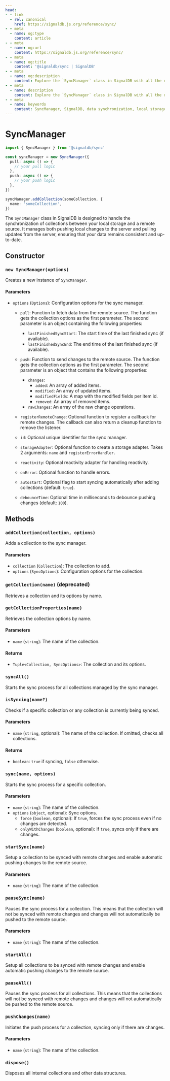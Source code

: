 ```yaml
---
head:
- - link
  - rel: canonical
    href: https://signaldb.js.org/reference/sync/
- - meta
  - name: og:type
    content: article
- - meta
  - name: og:url
    content: https://signaldb.js.org/reference/sync/
- - meta
  - name: og:title
    content: '@signaldb/sync | SignalDB'
- - meta
  - name: og:description
    content: Explore the `SyncManager` class in SignalDB with all the details you need to efficiently manage data synchronization between local storage and remote sources.
- - meta
  - name: description
    content: Explore the `SyncManager` class in SignalDB with all the details you need to efficiently manage data synchronization between local storage and remote sources.
- - meta
  - name: keywords
    content: SyncManager, SignalDB, data synchronization, local storage, remote source, JavaScript, error handling, debouncing, collection management, sync process, reactivity adapter
---
```

# SyncManager

```ts
import { SyncManager } from '@signaldb/sync'

const syncManager = new SyncManager({
  pull: async () => {
    // your pull logic
  },
  push: async () => {
    // your push logic
  },
})

syncManager.addCollection(someCollection, {
  name: 'someCollection',
})
```

The `SyncManager` class in SignalDB is designed to handle the synchronization of collections between your local storage and a remote source. It manages both pushing local changes to the server and pulling updates from the server, ensuring that your data remains consistent and up-to-date.

## Constructor

### `new SyncManager(options)`

Creates a new instance of `SyncManager`.

#### Parameters

- `options` (`Options`): Configuration options for the sync manager.

  - `pull`: Function to fetch data from the remote source. The function gets the collection options as the first parameter. The second parameter is an object containing the following properties:
    - `lastFinishedSyncStart`: The start time of the last finished sync (if available).
    - `lastFinishedSyncEnd`: The end time of the last finished sync (if available).
  - `push`: Function to send changes to the remote source. The function gets the collection options as the first parameter. The second parameter is an object that contains the following properties:
    - `changes`:
      - `added`: An array of added items.
      - `modified`: An array of updated items.
      - `modifiedFields`: A map with the modified fields per item id.
      - `removed`: An array of removed items.
    - `rawChanges`: An array of the raw change operations.

  - `registerRemoteChange`: Optional function to register a callback for remote changes. The callback can also return a cleanup function to remove the listener.
  - `id`: Optional unique identifier for the sync manager.
  - `storageAdapter`: Optional function to create a storage adapter. Takes 2 arguments: `name` and `registerErrorHandler`.
  - `reactivity`: Optional reactivity adapter for handling reactivity.
  - `onError`: Optional function to handle errors.
  - `autostart`: Optional flag to start syncing automatically after adding collections (default: `true`).
  - `debounceTime`: Optional time in milliseconds to debounce pushing changes (default: `100`).


## Methods

### `addCollection(collection, options)`

Adds a collection to the sync manager.

#### Parameters

- `collection` (`Collection`): The collection to add.
- `options` (`SyncOptions`): Configuration options for the collection.

### `getCollection(name)` (deprecated)

Retrieves a collection and its options by name.

### `getCollectionProperties(name)`

Retrieves the collection options by name.

#### Parameters

- `name` (`string`): The name of the collection.

#### Returns

- `Tuple<Collection, SyncOptions>`: The collection and its options.

### `syncAll()`

Starts the sync process for all collections managed by the sync manager.

### `isSyncing(name?)`

Checks if a specific collection or any collection is currently being synced.

#### Parameters

- `name` (`string`, optional): The name of the collection. If omitted, checks all collections.

#### Returns

- `boolean`: `true` if syncing, `false` otherwise.

### `sync(name, options)`

Starts the sync process for a specific collection.

#### Parameters

- `name` (`string`): The name of the collection.
- `options` (`object`, optional): Sync options.
  - `force` (`boolean`, optional): If `true`, forces the sync process even if no changes are detected.
  - `onlyWithChanges` (`boolean`, optional): If `true`, syncs only if there are changes.

### `startSync(name)`

Setup a collection to be synced with remote changes and enable automatic pushing changes to the remote source.

#### Parameters

- `name` (`string`): The name of the collection.

### `pauseSync(name)`

Pauses the sync process for a collection. This means that the collection will not be synced with remote changes and changes will not automatically be pushed to the remote source.

#### Parameters

- `name` (`string`): The name of the collection.

### `startAll()`

Setup all collections to be synced with remote changes and enable automatic pushing changes to the remote source.

### `pauseAll()`

Pauses the sync process for all collections. This means that the collections will not be synced with remote changes and changes will not automatically be pushed to the remote source.

### `pushChanges(name)`

Initiates the push process for a collection, syncing only if there are changes.

#### Parameters

- `name` (`string`): The name of the collection.

### `dispose()`

Disposes all internal collections and other data structures.
